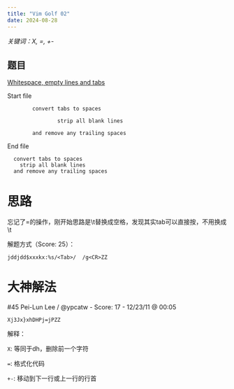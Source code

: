 ```yaml
---
title: "Vim Golf 02"
date: 2024-08-28
---
```


*关键词：X, =, +-*

## 题目

[Whitespace, empty lines and tabs](https://www.vimgolf.com/challenges/4d1a4d82a860b7447200008d)

Start file

```
        convert tabs to spaces

                strip all blank lines 

        and remove any trailing spaces   
```

End file

```
  convert tabs to spaces
    strip all blank lines
  and remove any trailing spaces
```

# 思路

忘记了=的操作，刚开始思路是\\t替换成空格，发现其实tab可以直接按，不用换成\\t

解题方式（Score: 25）：

```vim
jddjdd$xxxkx:%s/<Tab>/  /g<CR>ZZ
```

# 大神解法

#45 Pei-Lun Lee / @ypcatw - Score: 17 - 12/23/11 @ 00:05

```vim
Xj3Jx}xhDHPj=jPZZ
```

解释：

`X`: 等同于dh，删除前一个字符

`=`: 格式化代码

`+-`: 移动到下一行或上一行的行首
